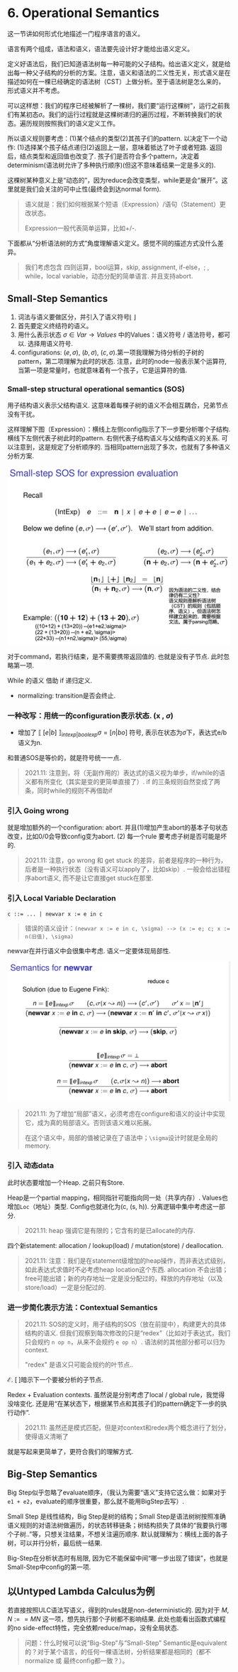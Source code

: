 # 6. Operational Semantics

这一节讲如何形式化地描述一门程序语言的语义。

语言有两个组成，语法和语义，语法要先设计好才能给出语义定义。

定义好语法后，我们已知道语法树每一种可能的父子结构。给出语义定义，就是给出每一种父子结构的分析的方案。注意，语义和语法的二义性无关，形式语义是在描述如何在一棵已经确定的语法树（CST）上做分析。至于语法树是怎么来的，形式语义并不考虑。

可以这样想：我们的程序已经被解析了一棵树，我们要“运行这棵树”，运行之前我们有某初态$\sigma$。我们的运行过程就是这棵树递归的遍历过程，不断转换我们的状态。遍历规则按照我们的语义定义工作。

所以语义规则要考虑：(1)某个结点的类型(2)其孩子们的pattern. 以决定下一个动作: (1)选择某个孩子结点递归(2)返回上一层，意味着抵达了叶子或者短路. 返回后，结点类型和返回值也改变了. 孩子们是否符合多个pattern，决定着determinism(语法树允许了多种执行顺序)(但这不意味着结果一定是多义的).

这棵树某种意义上是“动态的”，因为reduce会改变类型，while更是会“展开”。这里就是我们会关注的可中止性(最终会到达normal form). 

> 语义就是：我们如何根据某个短语（Expression）/语句（Statement）更改状态。
> 
> Expression一般代表简单运算，比如+/-.

下面都从“分析语法树的方式”角度理解语义定义。感觉不同的描述方式没什么差异。

> 我们考虑包含 四则运算，bool运算，skip, assignment, if-else，; , while，local variable，动态分配的简单语言. 并且支持abort.

## Small-Step Semantics

1. 词法与语义要做区分，并引入了语义符号$\lfloor\;\rfloor$
2. 首先要定义终结符的语义。
3. 用什么表示状态 $\sigma \in Var \rightarrow Values$ 中的Values：语义符号 / 语法符号，都可以. 选择用语义符号.
4. configurations: $(e,\sigma)$, $(b, \sigma)$, $(c, \sigma)$.第一项我理解为待分析的子树的pattern，第二项理解为此时的状态. 注意，此时的node一般表示某个运算符, 当第一项是常量时，也就意味着有一个孩子，它是运算符的值.

### Small-step structural operational semantics (SOS)

用子结构语义表示父结构语义. 这意味着每棵子树的语义不会相互耦合，兄弟节点没有干扰。

这样理解下图（Expression）：横线上左侧config指示了下一步要分析哪个子结构. 横线下左侧代表子树此时的pattern. 右侧代表子结构语义与父结构语义的关系. 可以注意到，这是规定了分析顺序的. 当相同pattern出现了多次，也就有了多种语义分析方案.

![](./pics/0x06-01.png)


对于command，若执行结束，是不需要携带返回值的. 也就是没有子节点. 此时忽略第一项.

While 的语义 借助 if 递归定义.

* normalizing: transition是否会终止.

### 一种改写：用统一的configuration表示状态. (x , $\sigma$)

* 增加了 $\llbracket\;[e|b]\;\rrbracket_{intexp|boolexp}\sigma=[n|bo]$ 符号, 表示在状态为$\sigma$下，表达式e/b语义为n.

和普通SOS是等价的，就是符号统一一点.

> 2021.11: 注意到，将（无副作用的）表达式的语义视为单步，if/while的语义都有所变化（其实是变的更简单直接了）. if 的三条规则自然变成了两条，同时while的规则不再借助if

### 引入 Going wrong

就是增加额外的一个configuration: abort. 并且(1)增加产生abort的基本子句状态改变，比如0/0会导致config变为abort. (2) 每一个rule 要考虑子树是否可能是坏的. 

> 2021.11: 注意，go wrong 和 get stuck 的差异，前者是程序的一种行为，后者是一种执行状态（没有语义可以apply了，比如skip）. 一般会给出错程序abort语义, 而不是让它直接get stuck在那里.

### 引入 Local Variable Declaration

```
c ::= ... | newvar x := e in c
```

> 错误的语义设计：`(newvar x := e in c, \sigma) --> (x := e; c; x := n(旧值), \sigma)`

newvar在并行语义中会很集中考虑. 语义一定要体现局部性.

![](./pics/0x06-02.png)

> 2021.11: 为了增加“局部”语义，必须考虑在configure和语义的设计中实现它，成为真的局部语义。否则该语义难以拓展。
> 
> 在这个语义中，局部的值被记录在了语法中；`\sigma`设计时就是全局的memory.

### 引入 动态data

此时状态要增加一个Heap. 之前只有Store.

Heap是一个partial mapping，相同指针可能指向同一处（共享内存）. Values也增加`Loc`（地址）类型. Config也就进化为(c, (s, h)). 分离逻辑中集中考虑这一部分.

> 2021.11: heap 强调它是有限的；它含有的是已allocate的内存.

四个新statement: allocation / lookup(load) / mutation(store) / deallocation.

> 2021.11: 注意：我们是在statement级增加的heap操作，而非表达式级别，如此表达式求值时不必考虑heap location这个东西.
> allocation 不会出错；free可能出错；新的内存地址一定是没分配过的，释放的内存地址（以及store/load）一定是分配过的.

### 进一步简化表示方法：Contextual Semantics

> 2021.11: SOS的定义时，用子结构的SOS（放在前提中），构建更大的具体结构的语义. 但我们观察到每次修改的只是“redex”（比如对于表达式，我们只会规约 `n op n`，从来不会规约 `e op n`）. 语法树的其他部分都可以归为context. 
> 
> "redex" 是语义只可能会规约的叶节点..

$\mathcal{E}$. $[\;]$暗示下一个要被分析的子节点. 

Redex + Evaluation contexts. 虽然说是分别考虑了local / global rule，我觉得没啥变化. 还是用“在某状态下，根据某节点和其孩子们的pattern确定下一步的执行动作”.

> 2021.11: 虽然还是模式匹配，但是对context和redex两个概念进行了划分，使得语义清晰了

就是写起来更简单了，更符合我们的理解方式.

## Big-Step Semantics

Big Step似乎忽略了evaluate顺序，（我认为需要“语义”支持它这么做：如果对于`e1 + e2`，evaluate的顺序很重要，那么就不能用BigStep去写）. 

Small Step 是线性结构，Big Step是树的结构；Small Step是语法树树按照准确语义规则的对语法树做遍历，的状态转移链条；树结构损失了具体的“我要执行哪个子树..”等，只想关注结果，不想关注遍历顺序. 默认就理解为：横线上面的各子树，可以并行分析，最后统一结果.

Big-Step在分析状态时有局限, 因为它不能保留中间“哪一步出现了错误”，也就是Small-Step中config的第一项.

## 以Untyped Lambda Calculus为例

若直接按照ULC语法写语义，得到的rules就是non-deterministic的. 因为对于 $M,N :== M N$ 这一项，想先执行那个子树都不影响结果. 此处也能看出函数式编程的no side-effect特性，完全依赖reduce/map，没有全局状态.

> 问题：什么时候可以说“Big-Step”与“Small-Step” Semantic是equivalent的？对于某个语言，的任何一棵语法树，分析结果都是相同的（都不normalize 或 最终config都一致？）。